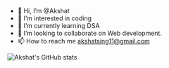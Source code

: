 - 👋 Hi, I’m @Akshat
- 👀 I’m interested in coding
- 🌱 I’m currently learning DSA
- 💞️ I’m looking to collaborate on Web development.
- 📫 How to reach me akshatsing11@gmail.com


![Akshat's GitHub stats](https://github-readme-stats.vercel.app/api?username=abhi-yo&show_icons=true&theme=dark)
<!---
abhi-yo/abhi-yo is a ✨ special ✨ repository because its `README.md` (this file) appears on your GitHub profile.
You can click the Preview link to take a look at your changes.
--->
